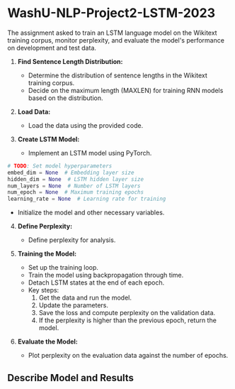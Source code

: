 # WashU-NLP-Project2-LSTM-2023

The assignment asked to train an LSTM language model on the Wikitext training corpus, monitor perplexity, and evaluate the model's performance on development and test data.


1. **Find Sentence Length Distribution:**
   - Determine the distribution of sentence lengths in the Wikitext training corpus.
   - Decide on the maximum length (MAXLEN) for training RNN models based on the distribution.

2. **Load Data:**
   - Load the data using the provided code.

3. **Create LSTM Model:**
   - Implement an LSTM model using PyTorch.

```python
# TODO: Set model hyperparameters
embed_dim = None  # Embedding layer size
hidden_dim = None  # LSTM hidden layer size
num_layers = None  # Number of LSTM layers
num_epoch = None  # Maximum training epochs
learning_rate = None  # Learning rate for training
```

   - Initialize the model and other necessary variables.

4. **Define Perplexity:**
   - Define perplexity for analysis.

5. **Training the Model:**
   - Set up the training loop.
   - Train the model using backpropagation through time.
   - Detach LSTM states at the end of each epoch.
   - Key steps:
      1. Get the data and run the model.
      2. Update the parameters.
      3. Save the loss and compute perplexity on the validation data.
      4. If the perplexity is higher than the previous epoch, return the model.

6. **Evaluate the Model:**
   - Plot perplexity on the evaluation data against the number of epochs.

## Describe Model and Results



